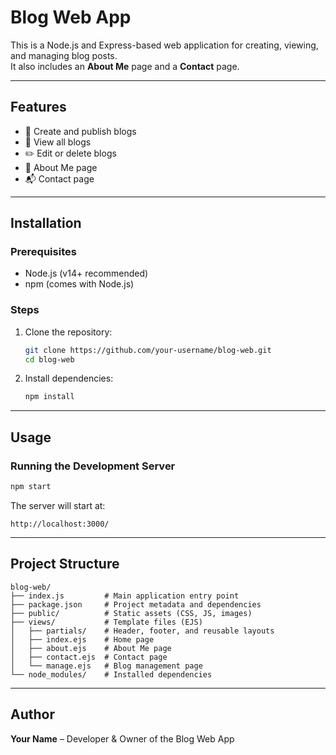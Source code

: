 # Blog Web App

This is a Node.js and Express-based web application for creating, viewing, and managing blog posts.  
It also includes an **About Me** page and a **Contact** page.

---

## Features
- 📝 Create and publish blogs
- 📖 View all blogs
- ✏️ Edit or delete blogs
- 🙋 About Me page
- 📬 Contact page

---

## Installation

### Prerequisites
- Node.js (v14+ recommended)
- npm (comes with Node.js)

### Steps
1. Clone the repository:
   ```bash
   git clone https://github.com/your-username/blog-web.git
   cd blog-web
   ```
2. Install dependencies:
   ```bash
   npm install
   ```

---

## Usage

### Running the Development Server
```bash
npm start
```
The server will start at:
```
http://localhost:3000/
```

---

## Project Structure
```
blog-web/
├── index.js         # Main application entry point
├── package.json     # Project metadata and dependencies
├── public/          # Static assets (CSS, JS, images)
├── views/           # Template files (EJS)
│   ├── partials/    # Header, footer, and reusable layouts
│   ├── index.ejs    # Home page
│   ├── about.ejs    # About Me page
│   ├── contact.ejs  # Contact page
│   └── manage.ejs   # Blog management page
└── node_modules/    # Installed dependencies
```
---

## Author
**Your Name** – Developer & Owner of the Blog Web App
